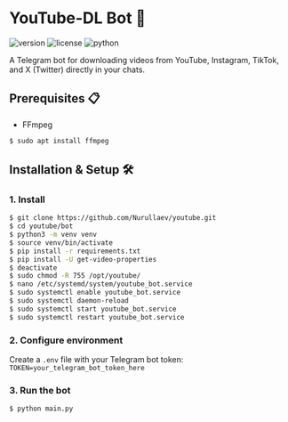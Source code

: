 # YouTube-DL Bot 🚀

![version](https://img.shields.io/badge/Version-3.1.3-blue)
![license](https://img.shields.io/badge/License-CC-red)
![python](https://img.shields.io/badge/Python-3.8%2B-blue)

A Telegram bot for downloading videos from YouTube, Instagram, TikTok, and X (Twitter) directly in your chats.

## Prerequisites 📋
- FFmpeg
```bash
$ sudo apt install ffmpeg
```

## Installation & Setup 🛠️

### 1. Install
```bash
$ git clone https://github.com/Nurullaev/youtube.git
$ cd youtube/bot
$ python3 -m venv venv
$ source venv/bin/activate
$ pip install -r requirements.txt
$ pip install -U get-video-properties
$ deactivate
$ sudo chmod -R 755 /opt/youtube/
$ nano /etc/systemd/system/youtube_bot.service
$ sudo systemctl enable youtube_bot.service
$ sudo systemctl daemon-reload
$ sudo systemctl start youtube_bot.service
$ sudo systemctl restart youtube_bot.service
```

### 2. Configure environment
Create a `.env` file with your Telegram bot token:
`TOKEN=your_telegram_bot_token_here`

### 3. Run the bot
```bash
$ python main.py
```
